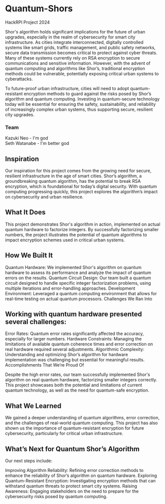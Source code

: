 # Quantum-Shors

HackRPI Project 2024

Shor's algorithm holds significant implications for the future of urban upgrades, especially in the realm of cybersecurity for smart city infrastructure. As cities integrate interconnected, digitally controlled systems like smart grids, traffic management, and public safety networks, secure data transmission becomes critical to protect against cyber threats. Many of these systems currently rely on RSA encryption to secure communications and sensitive information. However, with the advent of quantum computing and algorithms like Shor’s, traditional encryption methods could be vulnerable, potentially exposing critical urban systems to cyberattacks.

To future-proof urban infrastructure, cities will need to adopt quantum-resistant encryption methods to guard against the risks posed by Shor’s algorithm and quantum computing. Investing in quantum-secure technology today will be essential for ensuring the safety, sustainability, and reliability of increasingly complex urban systems, thus supporting secure, resilient city upgrades.


### Team
Kazuki Neo - I'm god\
Seth Watanabe - I'm better god


## Inspiration
Our inspiration for this project comes from the growing need for secure, resilient infrastructure in the age of smart cities. Shor’s algorithm, a groundbreaking quantum algorithm, has the potential to break RSA encryption, which is foundational for today’s digital security. With quantum computing progressing quickly, this project explores the algorithm’s impact on cybersecurity and urban resilience.

## What It Does

This project demonstrates Shor's algorithm in action, implemented on actual quantum hardware to factorize integers. By successfully factorizing smaller numbers, the project illustrates the potential of quantum algorithms to impact encryption schemes used in critical urban systems.

## How We Built It

Quantum Hardware: We implemented Shor's algorithm on quantum hardware to assess its performance and analyze the impact of quantum errors on the results.
Quantum Circuit Design: Our team built a quantum circuit designed to handle specific integer factorization problems, using multiple iterations and error-handling approaches.
Development Environment: Leveraged a quantum computing environment that allows for real-time testing on actual quantum processors.
Challenges We Ran Into

## Working with quantum hardware presented several challenges:

Error Rates: Quantum error rates significantly affected the accuracy, especially for larger numbers.
Hardware Constraints: Managing the limitations of available quantum coherence times and error correction on real hardware required several adjustments.
Algorithmic Complexity: Understanding and optimizing Shor’s algorithm for hardware implementation was challenging but essential for meaningful results.
Accomplishments That We’re Proud Of

Despite the high error rates, our team successfully implemented Shor's algorithm on real quantum hardware, factorizing smaller integers correctly. This project showcases both the potential and limitations of current quantum technology, as well as the need for quantum-safe encryption.

## What We Learned

We gained a deeper understanding of quantum algorithms, error correction, and the challenges of real-world quantum computing. This project has also shown us the importance of quantum-resistant encryption for future cybersecurity, particularly for critical urban infrastructure.

## What’s Next for Quantum Shor’s Algorithm

Our next steps include:

Improving Algorithm Reliability: Refining error correction methods to enhance the reliability of Shor’s algorithm on quantum hardware.
Exploring Quantum-Resistant Encryption: Investigating encryption methods that can withstand quantum threats to protect smart city systems.
Raising Awareness: Engaging stakeholders on the need to prepare for the cybersecurity risks posed by quantum computing.